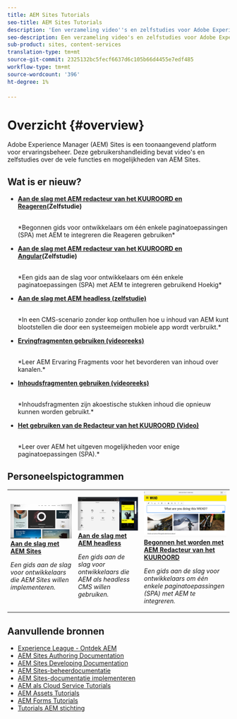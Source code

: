 ```yaml
---
title: AEM Sites Tutorials
seo-title: AEM Sites Tutorials
description: 'Een verzameling video''s en zelfstudies voor Adobe Experience Manager Sites. '
seo-description: Een verzameling video's en zelfstudies voor Adobe Experience Manager Sites
sub-product: sites, content-services
translation-type: tm+mt
source-git-commit: 2325132bc5fecf6637d6c105b66d4455e7edf485
workflow-type: tm+mt
source-wordcount: '396'
ht-degree: 1%

---
```



# Overzicht {#overview}

Adobe Experience Manager (AEM) Sites is een toonaangevend platform voor ervaringsbeheer. Deze gebruikershandleiding bevat video&#39;s en zelfstudies over de vele functies en mogelijkheden van AEM Sites.

## Wat is er nieuw?

* **[Aan de slag met AEM redacteur van het KUUROORD en Reageren](https://docs.adobe.com/content/help/en/experience-manager-learn/spa-react-tutorial/overview.html)(Zelfstudie)**

   <br>
   *Begonnen gids voor ontwikkelaars om één enkele paginatoepassingen (SPA) met AEM te integreren die Reageren gebruiken*

* **[Aan de slag met AEM redacteur van het KUUROORD en Angular](https://docs.adobe.com/content/help/en/experience-manager-learn/spa-angular-tutorial/overview.html)(Zelfstudie)**

   <br>
   *Een gids aan de slag voor ontwikkelaars om één enkele paginatoepassingen (SPA) met AEM te integreren gebruikend Hoekig*

* **[Aan de slag met AEM headless (zelfstudie)](https://docs.adobe.com/content/help/en/experience-manager-learn/getting-started-with-aem-headless/overview.html)**

   <br>
   *In een CMS-scenario zonder kop onthullen hoe u inhoud van AEM kunt blootstellen die door een systeemeigen mobiele app wordt verbruikt.*

* **[Ervingfragmenten gebruiken (videoreeks)](./experience-fragments/experience-fragments-feature-video-use.md)**

   <br>
   *Leer AEM Ervaring Fragments voor het bevorderen van inhoud over kanalen.*

* **[Inhoudsfragmenten gebruiken (videoreeks)](./content-fragments/content-fragments-feature-video-use.md)**

   <br>
   *Inhoudsfragmenten zijn akoestische stukken inhoud die opnieuw kunnen worden gebruikt.*

* **[Het gebruiken van de Redacteur van het KUUROORD (Video)](./spa-editor/spa-editor-framework-feature-video-use.md)**

   <br>
   *Leer over AEM het uitgeven mogelijkheden voor enige paginatoepassingen (SPA).*

## Personeelspictogrammen

<table>
<tr>
  <td>
    <a href="https://docs.adobe.com/content/help/en/experience-manager-learn/getting-started-wknd-tutorial-develop/overview.html">
      <img alt="Aan de slag met AEM Sites - WKND-zelfstudie" src="./assets/aem-wknd-tutorial.png" />
    </a>
    <div>
      <a href="https://docs.adobe.com/content/help/en/experience-manager-learn/getting-started-wknd-tutorial-develop/overview.html">
    <strong>Aan de slag met AEM Sites</strong>
    </a>
    </div>
    <p>
    <em>Een gids aan de slag voor ontwikkelaars die AEM Sites willen implementeren.</em>
    <p>
  </td>
  <td>
    <a href="https://docs.adobe.com/content/help/en/experience-manager-learn/getting-started-with-aem-headless/overview.html">
    <img alt="Aan de slag met AEM headless" src="./assets/aem-headless-tutorial.png" />
    </a>
    <div>
    <a href="https://docs.adobe.com/content/help/en/experience-manager-learn/getting-started-with-aem-headless/overview.html">
    <strong>Aan de slag met AEM headless</strong>
    </a>
    </div>
    <p>
    <em>Een gids aan de slag voor ontwikkelaars die AEM als headless CMS willen gebruiken.</em>
    </p>
  </td>
  <td>
    <a href="https://docs.adobe.com/content/help/en/experience-manager-learn/spa-react-tutorial/overview.html">
      <img alt="Begonnen het worden met AEM Redacteur van het KUUROORD" src="./assets/aem-wknd-spa-editor-tutorial.png" />
    </a>
     <div>
      <a href="https://docs.adobe.com/content/help/en/experience-manager-learn/spa-react-tutorial/overview.html">
        <strong>Begonnen het worden met AEM Redacteur van het KUUROORD</strong>
      </a>
    </div>
    <p>
    <em>Een gids aan de slag voor ontwikkelaars om één enkele paginatoepassingen (SPA) met AEM te integreren.</em>
    <p>
  </td>
</tr>
</table>

## Aanvullende bronnen

* [Experience League - Ontdek AEM](https://experienceleague.adobe.com/#recommended/solutions/experience-manager)
* [AEM Sites Authoring Documentation](https://helpx.adobe.com/experience-manager/6-5/sites/authoring/user-guide.html)
* [AEM Sites Developing Documentation](https://helpx.adobe.com/experience-manager/6-5/sites/developing/user-guide.html)
* [AEM Sites-beheerdocumentatie](https://helpx.adobe.com/experience-manager/6-5/sites/administering/user-guide.html)
* [AEM Sites-documentatie implementeren](https://helpx.adobe.com/experience-manager/6-5/sites/deploying/user-guide.html)
* [AEM als Cloud Service Tutorials](/help/cloud-service/overview.md)
* [AEM Assets Tutorials](/help/assets/overview.md)
* [AEM Forms Tutorials](/help/forms/overview.md)
* [Tutorials AEM stichting](/help/foundation/overview.md)
